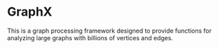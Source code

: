 # GraphX
This is a graph processing framework designed to provide functions for analyzing large graphs with billions of vertices and edges.